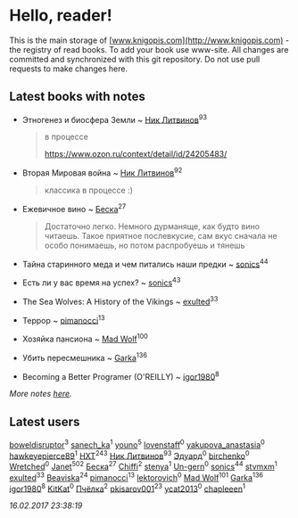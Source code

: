 # Hello, reader!
This is the main storage of [www.knigopis.com](http://www.knigopis.com) - the registry of read books.
To add your book use www-site. All changes are committed and synchronized with this git repository.
Do not use pull requests to make changes here.


## Latest books with notes
* Этногенез и биосфера Земли ~ [Ник Литвинов](users/241/241974816-vkontakte)<sup>93</sup>
    > в процессе
    > 
    > https://www.ozon.ru/context/detail/id/24205483/

* Вторая Мировая война ~ [Ник Литвинов](users/241/241974816-vkontakte)<sup>92</sup>
    > классика в процессе :)

* Ежевичное вино ~ [Беска](users/157/1577468-vkontakte)<sup>27</sup>
    > Достаточно легко. Немного дурманяще, как будто вино читаешь. Такое приятное послевкусие, сам вкус сначала не особо понимаешь, но потом распробуешь и тянешь

* Тайна старинного меда и чем питались наши предки ~ [sonics](users/588/5880221-vkontakte)<sup>44</sup>

* Есть ли у вас время на успех? ~ [sonics](users/588/5880221-vkontakte)<sup>43</sup>

* The Sea Wolves: A History of the Vikings ~ [exulted](users/100/100599204551896265722-google)<sup>33</sup>

* Террор ~ [pimanocci](users/117/117124011531379579265-google)<sup>13</sup>

* Хозяйка пансиона ~ [Mad Wolf](users/947/94738840-vkontakte)<sup>100</sup>

* Убить пересмешника ~ [Garka](users/115/115753719718250012620-google)<sup>136</sup>

* Becoming a Better Programer (O'REILLY) ~ [igor1980](users/100/100003094239547-facebook)<sup>8</sup>


_More notes [here](latest_books_with_notes.md)._


## Latest users
[boweldisruptor](users/164/16427535-vkontakte)<sup>3</sup> 
[sanech_ka](users/667/6673635-vkontakte)<sup>1</sup> 
[youno](users/302/302928912-vkontakte)<sup>5</sup> 
[lovenstaff](users/151/151833122-vkontakte)<sup>0</sup> 
[yakupova_anastasia](users/258/258576792-vkontakte)<sup>0</sup> 
[hawkeyepierce89](users/317/317314037-vkontakte)<sup>1</sup> 
[HXT](users/100/100002563462782-facebook)<sup>243</sup> 
[Ник Литвинов](users/241/241974816-vkontakte)<sup>93</sup> 
[Эдуард](users/118/118063907048531198648-google)<sup>0</sup> 
[birchenko](users/104/10453036-vkontakte)<sup>0</sup> 
[Wretched](users/402/402906582-vkontakte)<sup>0</sup> 
[Janet](users/205/20565064-vkontakte)<sup>502</sup> 
[Беска](users/157/1577468-vkontakte)<sup>27</sup> 
[Chiffi](users/105/105831994080785626680-google)<sup>2</sup> 
[stenya](users/333/333274180-vkontakte)<sup>1</sup> 
[Un-gern](users/100/100554758027116246692-google)<sup>0</sup> 
[sonics](users/588/5880221-vkontakte)<sup>44</sup> 
[stvmxm](users/436/4366644796-twitter)<sup>1</sup> 
[exulted](users/100/100599204551896265722-google)<sup>33</sup> 
[Beaviska](users/102/10202544960024508-facebook)<sup>24</sup> 
[pimanocci](users/117/117124011531379579265-google)<sup>13</sup> 
[lektorovich](users/100/100007627924096-facebook)<sup>0</sup> 
[Mad Wolf](users/947/94738840-vkontakte)<sup>101</sup> 
[Garka](users/115/115753719718250012620-google)<sup>136</sup> 
[igor1980](users/100/100003094239547-facebook)<sup>8</sup> 
[KitKat](users/106/106703315109940761280-google)<sup>0</sup> 
[Пчёлка](users/703/70343728-vkontakte)<sup>2</sup> 
[pkisarov001](users/311/311057796-yandex)<sup>23</sup> 
[ycat2013](users/227/227702070-vkontakte)<sup>0</sup> 
[chapleeen](users/269/269883500-twitter)<sup>1</sup> 


_16.02.2017 23:38:19_

